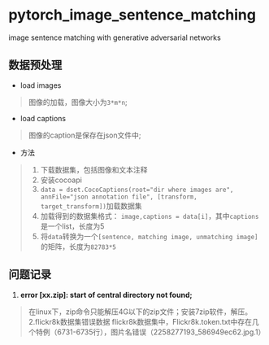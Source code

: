 # pytorch_image_sentence_matching

image sentence matching with generative adversarial networks

## 数据预处理

- load images
> 图像的加载，图像大小为`3*m*n`;
- load captions
> 图像的caption是保存在json文件中;
>
- 方法
> 1. 下载数据集，包括图像和文本注释
> 2. 安装cocoapi
> 3. ``data = dset.CocoCaptions(root="dir where images are", annFile="json annotation file", [transform, target_transform])``加载数据集
> 4. 加载得到的数据集格式：
>  ``image,captions = data[i]``，其中``captions``是一个list，长度为5
> 5. 将```data```转换为一个```[sentence, matching image, unmatching image]```的矩阵，长度为```82783*5```



## 问题记录
1. **error [xx.zip]: start of central directory not found;**
> 在linux下，zip命令只能解压4G以下的zip文件；安装7zip软件，解压。
2.flickr8k数据集错误数据
> flickr8k数据集中，Flickr8k.token.txt中存在几个特例（6731-6735行），图片名错误（2258277193_586949ec62.jpg.1）